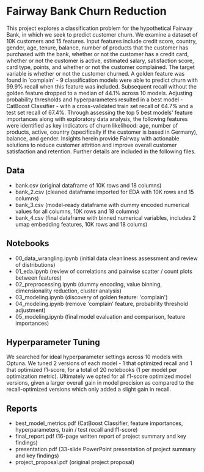 # Fairway Bank Churn Reduction

This project explores a classification problem for the hypothetical Fairway Bank, in which we seek to predict customer churn. We examine a dataset of 10K customers and 15 features. Input features include credit score, country, gender, age, tenure, balance, number of products that the customer has purchased with the bank, whether or not the customer has a credit card, whether or not the customer is active, estimated salary, satisfaction score, card type, points, and whether or not the customer complained. The target variable is whether or not the customer churned. A golden feature was found in 'complain' - 9 classification models were able to predict churn with 99.9% recall when this feature was included. Subsequent recall without the golden feature dropped to a median of 44.1% across 10 models. Adjusting probability thresholds and hyperparameters resulted in a best model - CatBoost Classifier - with a cross-validated train set recall of 64.7% and a test set recall of 67.4%. Through assessing the top 5 best models' feature importances along with exploratory data analysis, the following features were identified as key indicators of churn likelihood: age, number of products, active, country (specifically if the customer is based in Germany), balance, and gender. Insights herein provide Fairway with actionable solutions to reduce customer attrition and improve overall customer satisfaction and retention. Further details are included in the following files.

## Data

- bank.csv (original dataframe of 10K rows and 18 columns)
- bank_2.csv (cleaned dataframe imported for EDA with 10K rows and 15 columns)
- bank_3.csv (model-ready dataframe with dummy encoded numerical values for all columns, 10K rows and 18 columns)
- bank_4.csv (final dataframe with binned numerical variables, includes 2 umap embedding features, 10K rows and 18 colums)

## Notebooks

- 00_data_wrangling.ipynb (initial data cleanliness assessment and review of distributions)
- 01_eda.ipynb (review of correlations and pairwise scatter / count plots between features)
- 02_preprocessing.ipynb (dummy encoding, value binning, dimensionality reduction, cluster analysis)
- 03_modeling.ipynb (discovery of golden feature: 'complain')
- 04_modeling.ipynb (remove 'complain' feature, probability threshold adjustment)
- 05_modeling.ipynb (final model evaluation and comparison, feature importances)

## Hyperparameter Tuning

We searched for ideal hyperparameter settings across 10 models with Optuna. We tuned 2 versions of each model - 1 that optimized recall and 1 that optimized f1-score, for a total of 20 notebooks (1 per model per optimization metric). Ultimately we opted for all f1-score optimized model versions, given a larger overall gain in model precision as compared to the recall-optimized versions which only added a slight gain in recall.

## Reports

- best_model_metrics.pdf (CatBoost Classifier, feature importances, hyperparameters, train / test recall and f1-score)
- final_report.pdf (16-page written report of project summary and key findings)
- presentation.pdf (33-slide PowerPoint presentation of project summary and key findings)
- project_proposal.pdf (original project proposal)
